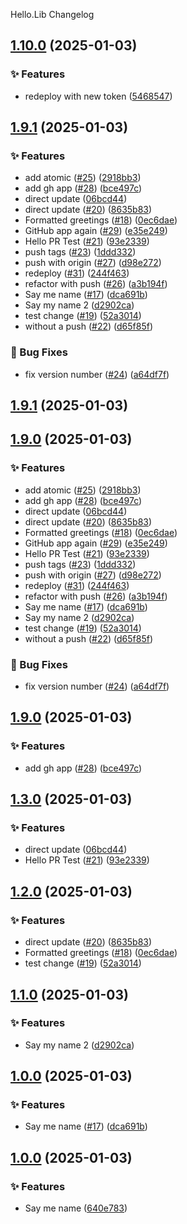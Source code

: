 Hello.Lib Changelog
<a name="1.10.0"></a>
## [1.10.0](https://www.github.com/miekki/gh-packages/releases/tag/v1.10.0) (2025-01-03)

### ✨ Features

* redeploy with new token ([5468547](https://www.github.com/miekki/gh-packages/commit/5468547247b7e6252c1332ad6bc34dba40053a9e))

<a name="1.9.1"></a>
## [1.9.1](https://www.github.com/miekki/gh-packages/releases/tag/v1.9.1) (2025-01-03)

### ✨ Features

* add atomic ([#25](https://www.github.com/miekki/gh-packages/issues/25)) ([2918bb3](https://www.github.com/miekki/gh-packages/commit/2918bb37e19290290465d350d6e72e78308c98df))
* add gh app ([#28](https://www.github.com/miekki/gh-packages/issues/28)) ([bce497c](https://www.github.com/miekki/gh-packages/commit/bce497ca5031fff70cb5dec9606e395080e74367))
* direct update ([06bcd44](https://www.github.com/miekki/gh-packages/commit/06bcd44d5b5682f9af599433182d05d10103c35c))
* direct update ([#20](https://www.github.com/miekki/gh-packages/issues/20)) ([8635b83](https://www.github.com/miekki/gh-packages/commit/8635b831bf482347773212e9ad017689fc3ac031))
* Formatted greetings ([#18](https://www.github.com/miekki/gh-packages/issues/18)) ([0ec6dae](https://www.github.com/miekki/gh-packages/commit/0ec6dae8416ecc6498c7f6a94683e0501a0d9780))
* GitHub app again ([#29](https://www.github.com/miekki/gh-packages/issues/29)) ([e35e249](https://www.github.com/miekki/gh-packages/commit/e35e24994cbee510f5ea54261bb4e4cbbf8f772b))
* Hello PR Test ([#21](https://www.github.com/miekki/gh-packages/issues/21)) ([93e2339](https://www.github.com/miekki/gh-packages/commit/93e23393fcfa997467fa2202c6a8926323fa7939))
* push tags ([#23](https://www.github.com/miekki/gh-packages/issues/23)) ([1ddd332](https://www.github.com/miekki/gh-packages/commit/1ddd3328d22b6074650dfb902de394774c460758))
* push with origin ([#27](https://www.github.com/miekki/gh-packages/issues/27)) ([d98e272](https://www.github.com/miekki/gh-packages/commit/d98e2728e77f6a407ae12266fb1d5cbea97b65eb))
* redeploy ([#31](https://www.github.com/miekki/gh-packages/issues/31)) ([244f463](https://www.github.com/miekki/gh-packages/commit/244f463fa5b1769837b560203eb9830d56f0ff34))
* refactor with push ([#26](https://www.github.com/miekki/gh-packages/issues/26)) ([a3b194f](https://www.github.com/miekki/gh-packages/commit/a3b194f6af5cc8c6cf0593af0533f289b89c1ad0))
* Say me name ([#17](https://www.github.com/miekki/gh-packages/issues/17)) ([dca691b](https://www.github.com/miekki/gh-packages/commit/dca691bd2953c23cae7fd0f312f102b05a34f667))
* Say my name 2 ([d2902ca](https://www.github.com/miekki/gh-packages/commit/d2902ca19f429c1bf209493d740b0d5337560291))
* test change ([#19](https://www.github.com/miekki/gh-packages/issues/19)) ([52a3014](https://www.github.com/miekki/gh-packages/commit/52a3014a85344c5e32c2ff1b429e4ac45ce664f6))
* without a push ([#22](https://www.github.com/miekki/gh-packages/issues/22)) ([d65f85f](https://www.github.com/miekki/gh-packages/commit/d65f85f7467a4d800e668ae81ba0f270a97a5c6e))

### 🐛 Bug Fixes

* fix version number ([#24](https://www.github.com/miekki/gh-packages/issues/24)) ([a64df7f](https://www.github.com/miekki/gh-packages/commit/a64df7f3c0dcfb735d004133d024b8144b64949a))

<a name="1.9.1"></a>
## [1.9.1](https://www.github.com/miekki/gh-packages/releases/tag/v1.9.1) (2025-01-03)

<a name="1.9.0"></a>
## [1.9.0](https://www.github.com/miekki/gh-packages/releases/tag/v1.9.0) (2025-01-03)

### ✨ Features

* add atomic ([#25](https://www.github.com/miekki/gh-packages/issues/25)) ([2918bb3](https://www.github.com/miekki/gh-packages/commit/2918bb37e19290290465d350d6e72e78308c98df))
* add gh app ([#28](https://www.github.com/miekki/gh-packages/issues/28)) ([bce497c](https://www.github.com/miekki/gh-packages/commit/bce497ca5031fff70cb5dec9606e395080e74367))
* direct update ([06bcd44](https://www.github.com/miekki/gh-packages/commit/06bcd44d5b5682f9af599433182d05d10103c35c))
* direct update ([#20](https://www.github.com/miekki/gh-packages/issues/20)) ([8635b83](https://www.github.com/miekki/gh-packages/commit/8635b831bf482347773212e9ad017689fc3ac031))
* Formatted greetings ([#18](https://www.github.com/miekki/gh-packages/issues/18)) ([0ec6dae](https://www.github.com/miekki/gh-packages/commit/0ec6dae8416ecc6498c7f6a94683e0501a0d9780))
* GitHub app again ([#29](https://www.github.com/miekki/gh-packages/issues/29)) ([e35e249](https://www.github.com/miekki/gh-packages/commit/e35e24994cbee510f5ea54261bb4e4cbbf8f772b))
* Hello PR Test ([#21](https://www.github.com/miekki/gh-packages/issues/21)) ([93e2339](https://www.github.com/miekki/gh-packages/commit/93e23393fcfa997467fa2202c6a8926323fa7939))
* push tags ([#23](https://www.github.com/miekki/gh-packages/issues/23)) ([1ddd332](https://www.github.com/miekki/gh-packages/commit/1ddd3328d22b6074650dfb902de394774c460758))
* push with origin ([#27](https://www.github.com/miekki/gh-packages/issues/27)) ([d98e272](https://www.github.com/miekki/gh-packages/commit/d98e2728e77f6a407ae12266fb1d5cbea97b65eb))
* redeploy ([#31](https://www.github.com/miekki/gh-packages/issues/31)) ([244f463](https://www.github.com/miekki/gh-packages/commit/244f463fa5b1769837b560203eb9830d56f0ff34))
* refactor with push ([#26](https://www.github.com/miekki/gh-packages/issues/26)) ([a3b194f](https://www.github.com/miekki/gh-packages/commit/a3b194f6af5cc8c6cf0593af0533f289b89c1ad0))
* Say me name ([#17](https://www.github.com/miekki/gh-packages/issues/17)) ([dca691b](https://www.github.com/miekki/gh-packages/commit/dca691bd2953c23cae7fd0f312f102b05a34f667))
* Say my name 2 ([d2902ca](https://www.github.com/miekki/gh-packages/commit/d2902ca19f429c1bf209493d740b0d5337560291))
* test change ([#19](https://www.github.com/miekki/gh-packages/issues/19)) ([52a3014](https://www.github.com/miekki/gh-packages/commit/52a3014a85344c5e32c2ff1b429e4ac45ce664f6))
* without a push ([#22](https://www.github.com/miekki/gh-packages/issues/22)) ([d65f85f](https://www.github.com/miekki/gh-packages/commit/d65f85f7467a4d800e668ae81ba0f270a97a5c6e))

### 🐛 Bug Fixes

* fix version number ([#24](https://www.github.com/miekki/gh-packages/issues/24)) ([a64df7f](https://www.github.com/miekki/gh-packages/commit/a64df7f3c0dcfb735d004133d024b8144b64949a))

<a name="1.9.0"></a>
## [1.9.0](https://www.github.com/miekki/gh-packages/releases/tag/v1.9.0) (2025-01-03)

### ✨ Features

* add gh app ([#28](https://www.github.com/miekki/gh-packages/issues/28)) ([bce497c](https://www.github.com/miekki/gh-packages/commit/bce497ca5031fff70cb5dec9606e395080e74367))

<a name="1.3.0"></a>
## [1.3.0](https://www.github.com/miekki/gh-packages/releases/tag/v1.3.0) (2025-01-03)

### ✨ Features

* direct update ([06bcd44](https://www.github.com/miekki/gh-packages/commit/06bcd44d5b5682f9af599433182d05d10103c35c))
* Hello PR Test ([#21](https://www.github.com/miekki/gh-packages/issues/21)) ([93e2339](https://www.github.com/miekki/gh-packages/commit/93e23393fcfa997467fa2202c6a8926323fa7939))

<a name="1.2.0"></a>
## [1.2.0](https://www.github.com/miekki/gh-packages/releases/tag/v1.2.0) (2025-01-03)

### ✨ Features

* direct update ([#20](https://www.github.com/miekki/gh-packages/issues/20)) ([8635b83](https://www.github.com/miekki/gh-packages/commit/8635b831bf482347773212e9ad017689fc3ac031))
* Formatted greetings ([#18](https://www.github.com/miekki/gh-packages/issues/18)) ([0ec6dae](https://www.github.com/miekki/gh-packages/commit/0ec6dae8416ecc6498c7f6a94683e0501a0d9780))
* test change ([#19](https://www.github.com/miekki/gh-packages/issues/19)) ([52a3014](https://www.github.com/miekki/gh-packages/commit/52a3014a85344c5e32c2ff1b429e4ac45ce664f6))

<a name="1.1.0"></a>
## [1.1.0](https://www.github.com/miekki/gh-packages/releases/tag/v1.1.0) (2025-01-03)

### ✨ Features

* Say my name 2 ([d2902ca](https://www.github.com/miekki/gh-packages/commit/d2902ca19f429c1bf209493d740b0d5337560291))

<a name="1.0.0"></a>
## [1.0.0](https://www.github.com/miekki/gh-packages/releases/tag/v1.0.0) (2025-01-03)

### ✨ Features

* Say me name ([#17](https://www.github.com/miekki/gh-packages/issues/17)) ([dca691b](https://www.github.com/miekki/gh-packages/commit/dca691bd2953c23cae7fd0f312f102b05a34f667))

<a name="1.0.0"></a>
## [1.0.0](https://www.github.com/miekki/gh-packages/releases/tag/v1.0.0) (2025-01-03)

### ✨ Features

* Say me name ([640e783](https://www.github.com/miekki/gh-packages/commit/640e783742a7da9aed91dfdfdf77ae562902cac7))

